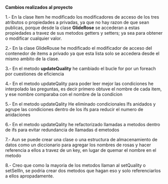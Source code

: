 **Cambios realizados al proyecto**

1.- En la clase Item he modificado los modificadores de acceso de los tres atributos o propiedades a privadas, ya que 
no hay razon de que sean publicas, porque desde la clase **GlideRose** se accederan a estas propiedades a travez de sus
metodos getters y setters; ya sea para obtener o modificar cualquier valor.

2.- En la clase GlideRouse he modificado el modificador de acceso del contenedor de items a privado ya que esta lista 
solo se accedera desde el mismo ambito de la clase.

3.- En el metodo **updateQuality** he cambiado el bucle for por un foreach por cuestiones de eficiencia

4.- En el metodo updateQality para poder leer mejor las condiciones he interpolado las preguntas,
es decir primero obtuve el nombre de cada item, y ese nombre comparaba con el nombre de la condicion

5.- En el metodo updateQality He eliminado condicionales Ifs anidados y agrupe las condiciones dentro de los ifs para reducir el numero de anidaciones

6.- En el metodo updateQality he refactorizado llamadas a metodos dentro de ifs para evitar redundancia de llamadas d emetodos

7.- Aun se puede crear una clase o una estructura de almacenamiento de datos como un diccionario para agregar
los nombres de rosas y hacer referencia a ellos a travez de un key, en lugar de quemar el nombre en el metodo

8.- Creo que como la mayoria de los metodos llaman al setQuality o setSellIn, se podria crear dos metodos que hagan eso
y solo referenciarlos a ellos apropadamente.